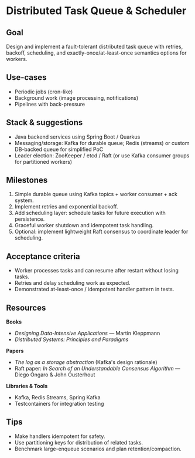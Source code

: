 # Distributed Task Queue & Scheduler

## Goal
Design and implement a fault-tolerant distributed task queue with retries, backoff, scheduling, and exactly-once/at-least-once semantics options for workers.

## Use-cases
- Periodic jobs (cron-like)
- Background work (image processing, notifications)
- Pipelines with back-pressure

## Stack & suggestions
- Java backend services using Spring Boot / Quarkus
- Messaging/storage: Kafka for durable queue; Redis (streams) or custom DB-backed queue for simplified PoC
- Leader election: ZooKeeper / etcd / Raft (or use Kafka consumer groups for partitioned workers)

## Milestones
1. Simple durable queue using Kafka topics + worker consumer + ack system.
2. Implement retries and exponential backoff.
3. Add scheduling layer: schedule tasks for future execution with persistence.
4. Graceful worker shutdown and idempotent task handling.
5. Optional: implement lightweight Raft consensus to coordinate leader for scheduling.

## Acceptance criteria
- Worker processes tasks and can resume after restart without losing tasks.
- Retries and delay scheduling work as expected.
- Demonstrated at-least-once / idempotent handler pattern in tests.

## Resources
**Books**
- *Designing Data-Intensive Applications* — Martin Kleppmann
- *Distributed Systems: Principles and Paradigms*

**Papers**
- *The log as a storage abstraction* (Kafka's design rationale)
- Raft paper: *In Search of an Understandable Consensus Algorithm* — Diego Ongaro & John Ousterhout

**Libraries & Tools**
- Kafka, Redis Streams, Spring Kafka
- Testcontainers for integration testing

## Tips
- Make handlers idempotent for safety.
- Use partitioning keys for distribution of related tasks.
- Benchmark large-enqueue scenarios and plan retention/compaction.

